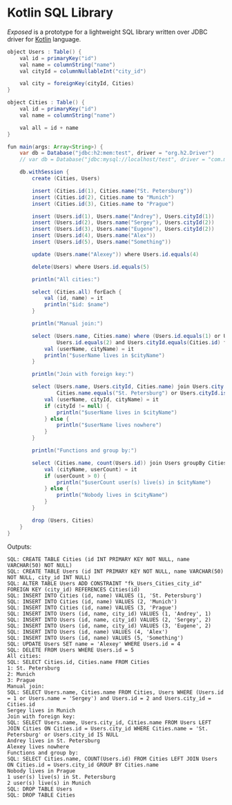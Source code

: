 Kotlin SQL Library
==================

_Exposed_ is a prototype for a lightweight SQL library written over JDBC driver for [Kotlin](https://github.com/JetBrains/kotlin) language.

```java
object Users : Table() {
    val id = primaryKey("id")
    val name = columnString("name")
    val cityId = columnNullableInt("city_id")

    val city = foreignKey(cityId, Cities)
}

object Cities : Table() {
    val id = primaryKey("id")
    val name = columnString("name")

    val all = id + name
}

fun main(args: Array<String>) {
    var db = Database("jdbc:h2:mem:test", driver = "org.h2.Driver")
    // var db = Database("jdbc:mysql://localhost/test", driver = "com.mysql.jdbc.Driver", user = "root")

    db.withSession {
        create (Cities, Users)

        insert (Cities.id(1), Cities.name("St. Petersburg"))
        insert (Cities.id(2), Cities.name to "Munich")
        insert (Cities.id(3), Cities.name to "Prague")

        insert (Users.id(1), Users.name("Andrey"), Users.cityId(1))
        insert (Users.id(2), Users.name("Sergey"), Users.cityId(2))
        insert (Users.id(3), Users.name("Eugene"), Users.cityId(2))
        insert (Users.id(4), Users.name("Alex"))
        insert (Users.id(5), Users.name("Something"))

        update (Users.name("Alexey")) where Users.id.equals(4)

        delete(Users) where Users.id.equals(5)

        println("All cities:")

        select (Cities.all) forEach {
            val (id, name) = it
            println("$id: $name")
        }

        println("Manual join:")

        select (Users.name, Cities.name) where (Users.id.equals(1) or Users.name.equals("Sergey")) and
                Users.id.equals(2) and Users.cityId.equals(Cities.id) forEach {
            val (userName, cityName) = it
            println("$userName lives in $cityName")
        }

        println("Join with foreign key:")

        select (Users.name, Users.cityId, Cities.name) join Users.city where
                Cities.name.equals("St. Petersburg") or Users.cityId.isNull() forEach {
            val (userName, cityId, cityName) = it
            if (cityId != null) {
                println("$userName lives in $cityName")
            } else {
                println("$userName lives nowhere")
            }
        }

        println("Functions and group by:")

        select (Cities.name, count(Users.id)) join Users groupBy Cities.name forEach {
            val (cityName, userCount) = it
            if (userCount > 0) {
                println("$userCount user(s) live(s) in $cityName")
            } else {
                println("Nobody lives in $cityName")
            }
        }

        drop (Users, Cities)
    }
}
```

Outputs:

    SQL: CREATE TABLE Cities (id INT PRIMARY KEY NOT NULL, name VARCHAR(50) NOT NULL)
    SQL: CREATE TABLE Users (id INT PRIMARY KEY NOT NULL, name VARCHAR(50) NOT NULL, city_id INT NULL)
    SQL: ALTER TABLE Users ADD CONSTRAINT "fk_Users_Cities_city_id" FOREIGN KEY (city_id) REFERENCES Cities(id)
    SQL: INSERT INTO Cities (id, name) VALUES (1, 'St. Petersburg')
    SQL: INSERT INTO Cities (id, name) VALUES (2, 'Munich')
    SQL: INSERT INTO Cities (id, name) VALUES (3, 'Prague')
    SQL: INSERT INTO Users (id, name, city_id) VALUES (1, 'Andrey', 1)
    SQL: INSERT INTO Users (id, name, city_id) VALUES (2, 'Sergey', 2)
    SQL: INSERT INTO Users (id, name, city_id) VALUES (3, 'Eugene', 2)
    SQL: INSERT INTO Users (id, name) VALUES (4, 'Alex')
    SQL: INSERT INTO Users (id, name) VALUES (5, 'Something')
    SQL: UPDATE Users SET name = 'Alexey' WHERE Users.id = 4
    SQL: DELETE FROM Users WHERE Users.id = 5
    All cities:
    SQL: SELECT Cities.id, Cities.name FROM Cities
    1: St. Petersburg
    2: Munich
    3: Prague
    Manual join:
    SQL: SELECT Users.name, Cities.name FROM Cities, Users WHERE (Users.id = 1 or Users.name = 'Sergey') and Users.id = 2 and Users.city_id = Cities.id
    Sergey lives in Munich
    Join with foreign key:
    SQL: SELECT Users.name, Users.city_id, Cities.name FROM Users LEFT JOIN Cities ON Cities.id = Users.city_id WHERE Cities.name = 'St. Petersburg' or Users.city_id IS NULL
    Andrey lives in St. Petersburg
    Alexey lives nowhere
    Functions and group by:
    SQL: SELECT Cities.name, COUNT(Users.id) FROM Cities LEFT JOIN Users ON Cities.id = Users.city_id GROUP BY Cities.name
    Nobody lives in Prague
    1 user(s) live(s) in St. Petersburg
    2 user(s) live(s) in Munich
    SQL: DROP TABLE Users
    SQL: DROP TABLE Cities